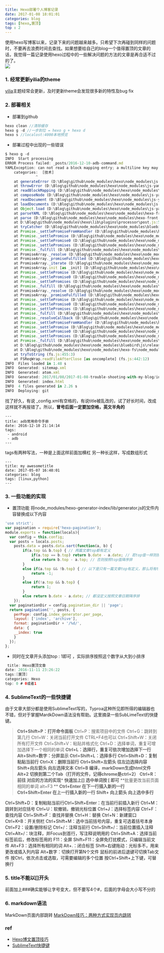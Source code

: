 ```yaml
---
title: Hexo部署个人博客记录
date: 2017-01-08 18:01:01
categories: blog
tags: [hexo,置顶]
top : 2
---
```


使用hexo写博客以来，记录下来的问题越来越多。只希望下次再碰到同样的问题时，不要再去浪费时间去查找。如果想要给自己的blog一个值得置顶的文章的话，我觉得一篇记录使用hexo过程中的一些解决问题的方法的文章是再合适不过的了。</br>
![](http://odzl05jxx.bkt.clouddn.com/79a65f1911c81d736be0704904de8ea1.jpg?imageView2/2/w/600)

<!--more-->

### 1. 经常更新yilia的theme
[yilia](https://github.com/litten/hexo-theme-yilia)主题经常会更新，及时更新theme会发现很多新的特性及bug fix

### 2. 部署相关
- 部署到github
```javascript
hexo clean //清除缓存
hexo g -d //一步到位 = hexo g + hexo d
hexo s //localost:4000本地预览
```

- 部署过程中出现的一些错误

```javascript
$ hexo g -d
INFO  Start processing
ERROR Process failed: _posts/2016-12-10-adb-command.md
YAMLException: can not read a block mapping entry; a multiline key may not be an implicit key at line 3, column 11:
    categories:  [技术]
              ^
    at generateError (D:\Blog\github\node_modules\hexo\node_modules\js-yaml\lib\js-yaml\loader.js:162:10)
    at throwError (D:\Blog\github\node_modules\hexo\node_modules\js-yaml\lib\js-yaml\loader.js:168:9)
    at readBlockMapping (D:\Blog\github\node_modules\hexo\node_modules\js-yaml\lib\js-yaml\loader.js:1040:9)
    at composeNode (D:\Blog\github\node_modules\hexo\node_modules\js-yaml\lib\js-yaml\loader.js:1326:12)
    at readDocument (D:\Blog\github\node_modules\hexo\node_modules\js-yaml\lib\js-yaml\loader.js:1488:3)
    at loadDocuments (D:\Blog\github\node_modules\hexo\node_modules\js-yaml\lib\js-yaml\loader.js:1544:5)
    at Object.load (D:\Blog\github\node_modules\hexo\node_modules\js-yaml\lib\js-yaml\loader.js:1561:19)
    at parseYAML (D:\Blog\github\node_modules\hexo\node_modules\hexo-front-matter\lib\front_matter.js:80:21)
    at parse (D:\Blog\github\node_modules\hexo\node_modules\hexo-front-matter\lib\front_matter.js:56:12)
    at D:\Blog\github\node_modules\hexo\lib\plugins\processor\post.js:52:18
    at tryCatcher (D:\Blog\github\node_modules\hexo\node_modules\bluebird\js\release\util.js:16:23)
    at Promise._settlePromiseFromHandler (D:\Blog\github\node_modules\hexo\node_modules\bluebird\js\release\promise.js:507:35)
    at Promise._settlePromise (D:\Blog\github\node_modules\hexo\node_modules\bluebird\js\release\promise.js:567:18)
    at Promise._settlePromise0 (D:\Blog\github\node_modules\hexo\node_modules\bluebird\js\release\promise.js:612:10)
    at Promise._settlePromises (D:\Blog\github\node_modules\hexo\node_modules\bluebird\js\release\promise.js:691:18)
    at Promise._fulfill (D:\Blog\github\node_modules\hexo\node_modules\bluebird\js\release\promise.js:636:18)
    at PromiseArray._resolve (D:\Blog\github\node_modules\hexo\node_modules\bluebird\js\release\promise_array.js:125:19)
    at PromiseArray._promiseFulfilled (D:\Blog\github\node_modules\hexo\node_modules\bluebird\js\release\promise_array.js:143:14)
    at PromiseArray._iterate (D:\Blog\github\node_modules\hexo\node_modules\bluebird\js\release\promise_array.js:113:31)
    at PromiseArray.init [as _init] (D:\Blog\github\node_modules\hexo\node_modules\bluebird\js\release\promise_array.js:77:10)
    at Promise._settlePromise (D:\Blog\github\node_modules\hexo\node_modules\bluebird\js\release\promise.js:564:21)
    at Promise._settlePromise0 (D:\Blog\github\node_modules\hexo\node_modules\bluebird\js\release\promise.js:612:10)
    at Promise._settlePromises (D:\Blog\github\node_modules\hexo\node_modules\bluebird\js\release\promise.js:691:18)
    at Promise._fulfill (D:\Blog\github\node_modules\hexo\node_modules\bluebird\js\release\promise.js:636:18)
    at PromiseArray._resolve (D:\Blog\github\node_modules\hexo\node_modules\bluebird\js\release\promise_array.js:125:19)
    at PromiseArray._promiseFulfilled (D:\Blog\github\node_modules\hexo\node_modules\bluebird\js\release\promise_array.js:143:14)
    at Promise._settlePromise (D:\Blog\github\node_modules\hexo\node_modules\bluebird\js\release\promise.js:572:26)
    at Promise._settlePromise0 (D:\Blog\github\node_modules\hexo\node_modules\bluebird\js\release\promise.js:612:10)
    at Promise._settlePromises (D:\Blog\github\node_modules\hexo\node_modules\bluebird\js\release\promise.js:691:18)
    at Promise._fulfill (D:\Blog\github\node_modules\hexo\node_modules\bluebird\js\release\promise.js:636:18)
    at Promise._resolveCallback (D:\Blog\github\node_modules\hexo\node_modules\bluebird\js\release\promise.js:431:57)
    at Promise._settlePromiseFromHandler (D:\Blog\github\node_modules\hexo\node_modules\bluebird\js\release\promise.js:522:17)
    at Promise._settlePromise (D:\Blog\github\node_modules\hexo\node_modules\bluebird\js\release\promise.js:567:18)
    at Promise._settlePromise0 (D:\Blog\github\node_modules\hexo\node_modules\bluebird\js\release\promise.js:612:10)
    at Promise._settlePromises (D:\Blog\github\node_modules\hexo\node_modules\bluebird\js\release\promise.js:691:18)
    at Promise._fulfill (D:\Blog\github\node_modules\hexo\node_modules\bluebird\js\release\promise.js:636:18)
    at D:\Blog\github\node_modules\hexo\node_modules\bluebird\js\release\nodeback.js:42:21
    at D:\Blog\github\node_modules\hexo\node_modules\hexo-fs\node_modules\graceful-fs\graceful-fs.js:78:16
    at tryToString (fs.js:455:3)
    at FSReqWrap.readFileAfterClose [as oncomplete] (fs.js:442:12)
INFO  Files loaded in 1.48 s
INFO  Generated: sitemap.xml
INFO  Generated: atom.xml
INFO  Generated: 2017/01/08/2017-01-08-trouble-shooting-with-my-blog/index.html
INFO  Generated: index.html
INFO  4 files generated in 2.26 s
INFO  Deploying: git

```
找了好久，有说 _config.xml有空格的，有说title被乱改的，试了好长时间，改成这样就不再报错了。所以，**冒号后面一定要加空格，英文半角的**
```
---
title: adb常用命令手册
date: 2016-12-10 21:14:14
tags:
 - android
 - adb
---
```
tags有两种写法，一种是上面这样前面加横杠
另一种长这样，写成数组形式
```
---
title: my awesometitle
date: 2017-05-07 16:48:01
categories: blog
tags: [linux,python]
---
```


### 3. 一些功能的实现

- 置顶功能
    将node_modules/hexo-generator-index/lib/generator.js的文件内容替换成以下内容

```javascript
'use strict';
var pagination = require('hexo-pagination');
module.exports = function(locals){
  var config = this.config;
  var posts = locals.posts;
    posts.data = posts.data.sort(function(a, b) {
        if(a.top && b.top) { // 两篇文章top都有定义
            if(a.top == b.top) return b.date - a.date; // 若top值一样则按照文章日期降序排
            else return b.top - a.top; // 否则按照top值降序排
        }
        else if(a.top && !b.top) { // 以下是只有一篇文章top有定义，那么将有top的排在前面（这里用异或操作居然不行233）
            return -1;
        }
        else if(!a.top && b.top) {
            return 1;
        }
        else return b.date - a.date; // 都没定义按照文章日期降序排
    });
  var paginationDir = config.pagination_dir || 'page';
  return pagination('', posts, {
    perPage: config.index_generator.per_page,
    layout: ['index', 'archive'],
    format: paginationDir + '/%d/',
    data: {
    __index: true
    }
  });
};

```

- 同时在文章开头添加top : 1即可 ，实际排序按照这个数字从大到小排序
```java
 title: Hexo置顶文章
date: 2016-11-11 23:26:22
tags:[置顶]
categories: Hexo
top: 0 # 0或者1
```

### 4. SublimeText的一些快捷键
由于文章大部分都是使用SublimeText写的，Typroa这种所见即所得的编辑器也不错，但对于掌握MardkDown语法没有帮助。这里摘录一些SubLimeText的快捷键。

> **Ctrl+Shift+P：打开命令面板**
Ctrl+P：搜索项目中的文件
Ctrl+G：跳转到第几行
Ctrl+W：关闭当前打开文件 CTRL+F4也可以
Ctrl+Shift+W：关闭所有打开文件
Ctrl+Shift+V：粘贴并格式化
Ctrl+D：选择单词，重复可增加选择下一个相同的单词
**Ctrl+L：选择行，重复可依次增加选择下一行**
**Alt+Shift+数字：分屏显示**
**Ctrl+Shift+L：选择多行**
**Ctrl+Shift+D：复制粘贴当前行**
**Ctrl+X：删除当前行**
**Ctrl+Shift+左箭头 往左边选择内容**
**Shift+向左箭头 向左选择文本**
**Ctrl+B 编译，markDown生成html文件**
**Alt+2 切换到第二个Tab（打开的文件，记得chrome是ctrl+2）**
**Ctrl+R：前往 对应的方法的实现***
**快速加上[] 选中单词按 [ 即可**
**批量更改当前页面相同的单词 alt+F3 **
**Ctrl+Enter 在下一行插入新的一行**
**Ctrl+Shift+Enter 在上一行插入新的一行**
**Shift+ 向上箭头 向上选中多行**



Ctrl+Shift+D：复制粘贴当前行Ctrl+Shift+Enter：在当前行前插入新行
Ctrl+M：跳转到对应括号
Ctrl+U：软撤销，撤销光标位置
Ctrl+J：选择标签内容
Ctrl+F：查找内容
Ctrl+Shift+F：查找并替换
Ctrl+H：替换
Ctrl+N：新建窗口
Ctrl+K+B：开关侧栏
Ctrl+Shift+M：选中当前括号内容，重复可选着括号本身
Ctrl+F2：设置/删除标记
Ctrl+/：注释当前行
Ctrl+Shift+/：当前位置插入注释
Ctrl+Alt+/：块注释，并Focus到首行，写注释说明用的
Ctrl+Shift+A：选择当前标签前后，修改标签用的
F11：全屏
Shift+F11：全屏免打扰模式，只编辑当前文件
Alt+F3：选择所有相同的词
Alt+.：闭合标签
Shift+右键拖动：光标多不，用来更改或插入列内容
Alt+数字：切换打开第N个文件
鼠标的前进后退键可切换Tab文件
按Ctrl，依次点击或选取，可需要编辑的多个位置
按Ctrl+Shift+上下键，可替换行



### 5. title不能以[]开头
前面加上###确实能够让字号变大，但不要写4个#，后面的字母会大小写不分的


### 6. markdown语法
MarkDown页面内部跳转
[MarkDown技巧：两种方式实现页内跳转](http://www.cnblogs.com/JohnTsai/p/4027229.html)



### ref
- [Hexo博文置顶技巧](http://yanhuili.github.io/2016/11/21/hexo%E5%8D%9A%E6%96%87%E7%BD%AE%E9%A1%B6%E6%8A%80%E5%B7%A7/)
- [SublimeText快捷键](http://www.daqianduan.com/4820.html)